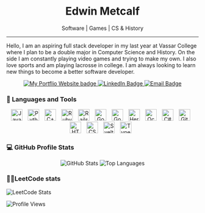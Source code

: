 <h1 align="center">Edwin Metcalf</h1>

<p align="center">Software | Games | CS & History </p>
<hr>

Hello, I am an aspiring full stack developer in my last year at Vassar College where I plan to be a double major in Computer Science and History. On the side I am constantly playing video games and trying to make my own. I also love sports and am playing lacrosse in college. I am always looking to learn new things to become a better software developer.
<!-- add a current projects and then add a link to your profile website when it is done -->

<p align="center">
  <a href="edwinmetcalf.com">
      <img src="https://custom-icon-badges.demolab.com/badge/Portfolio_Website-purple?style=for-the-badge&logo=link&logoColor=white" alt="My Portflio Website badge"/>
  </a>
  <a href="https://www.linkedin.com/in/edwin-metcalf-78427b29a">
    <img src="https://custom-icon-badges.demolab.com/badge/LinkedIn-blue?style=for-the-badge&logo=person-add&logoColor=white" alt="LinkedIn Badge"/>
  </a>
  <a href="mailto:winmetcalf1@gmail.com">
    <img src="https://custom-icon-badges.demolab.com/badge/Email-red?style=for-the-badge&logo=mail&logoColor=white" alt="Email Badge"/>
  </a>

### 🧰 Languages and Tools
<p align="center">
  <img alt="Java" width="30px" style="padding-right:10px;" src="https://cdn.jsdelivr.net/gh/devicons/devicon@latest/icons/java/java-original.svg">
  <img alt="Python" width="30px" style="padding-right:10px;" src="https://cdn.jsdelivr.net/gh/devicons/devicon@latest/icons/python/python-original.svg">
  <img alt="C++" width="30px" style="padding-right:10px;" src="https://cdn.jsdelivr.net/gh/devicons/devicon@latest/icons/cplusplus/cplusplus-original.svg">
  <img alt="Ruby" width="30px" style="padding-right:10px;" src="https://cdn.jsdelivr.net/gh/devicons/devicon@latest/icons/ruby/ruby-plain.svg">
  <img alt="Rails" width="30px" style="padding-right:10px;" src="https://cdn.jsdelivr.net/gh/devicons/devicon@latest/icons/rails/rails-plain-wordmark.svg">
  <img alt="Go" width="30px" style="padding-right:10px;" src="https://cdn.jsdelivr.net/gh/devicons/devicon@latest/icons/go/go-original.svg">
  <img alt="Godot" width="30px" style="padding-right:10px;" src="https://cdn.jsdelivr.net/gh/devicons/devicon@latest/icons/godot/godot-original.svg">
  <img alt="Heroku" width="30px" style="padding-right:10px;" src="https://cdn.jsdelivr.net/gh/devicons/devicon@latest/icons/heroku/heroku-original-wordmark.svg">
  <img alt="Ocaml" width="30px" style="padding-right:10px;" src="https://cdn.jsdelivr.net/gh/devicons/devicon@latest/icons/ocaml/ocaml-plain-wordmark.svg">
  <img alt="C#" width="30px" style="padding-right:10px;" src="https://cdn.jsdelivr.net/gh/devicons/devicon@latest/icons/csharp/csharp-original.svg">
  <img alt="Git" width="30px" style="padding-right:10px;" src="https://cdn.jsdelivr.net/gh/devicons/devicon@latest/icons/git/git-original.svg">
  <img alt="HTML" width="30px" style="padding-right:10px;" src="https://cdn.jsdelivr.net/gh/devicons/devicon@latest/icons/html5/html5-original.svg">
  <img alt="CSS" width="30px" style="padding-right:10px;" src="https://cdn.jsdelivr.net/gh/devicons/devicon@latest/icons/css3/css3-original.svg">
  <img alt="Svelte" width="30px" style="padding-right:10px;" src="https://cdn.jsdelivr.net/gh/devicons/devicon@latest/icons/svelte/svelte-original.svg">
  <img alt="TypeScript" width="30px" style="padding-right:10px;" src="https://cdn.jsdelivr.net/gh/devicons/devicon@latest/icons/typescript/typescript-original.svg">

  <br clear="left"/>
</p>


<h3>💻 GitHub Profile Stats</h3>

  <!-- https://github.com/anuraghazra/github-readme-stats -->

<p align="center">
  <img alt="GitHub Stats" src="https://github-readme-stats.vercel.app/api?username=Edwin-metcalf&show_icons=true&theme=radical&count_private=true" />
  <img alt="Top Languages" src="https://github-readme-stats.vercel.app/api/top-langs/?username=Edwin-metcalf&layout=compact&theme=radical" />
</p>


<h3>🧙‍♂️LeetCode stats</h3>

![LeetCode Stats](https://leetcard.jacoblin.cool/winmet?theme=nord&font=Roboto&ext=activity)

![Profile Views](https://komarev.com/ghpvc/?username=Edwin-metcalf&color=blue)

<!-- stuff to add later maybe the streak and then the trophies
[![trophy](https://github-profile-trophy.vercel.app/?username=Edwin-metcalf&theme=radical&no-frame=true&margin-w=15)](https://github.com/ryo-ma/github-profile-trophy)

[![GitHub Streak](https://streak-stats.demolab.com?user=Edwin-metcalf&theme=radical&hide_border=true)](https://git.io/streak-stats)
=
-->
<!--
**Edwin-metcalf/Edwin-metcalf** is a ✨ _special_ ✨ repository because its `README.md` (this file) appears on your GitHub profile.

Here are some ideas to get you started:

- 🔭 I’m currently working on ...
- 🌱 I’m currently learning ...
- 👯 I’m looking to collaborate on ...
- 🤔 I’m looking for help with ...
- 💬 Ask me about ...
- 📫 How to reach me: ...
- 😄 Pronouns: ...
- ⚡ Fun fact: ...
-->
